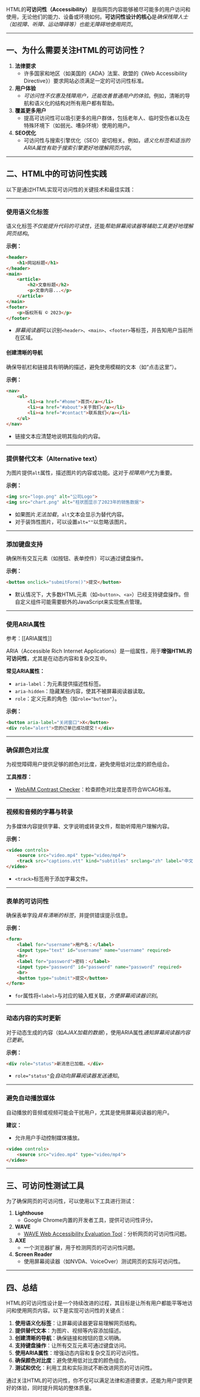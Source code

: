 HTML的**可访问性（Accessibility）** 是指网页内容能够被尽可能多的用户访问和使用，无论他们的能力、设备或环境如何。**可访问性设计的核心**是*确保残障人士（如视障、听障、运动障碍等）也能无障碍地使用网页*。

---

## 一、为什么需要关注HTML的可访问性？

1. **法律要求**
   - 许多国家和地区（如美国的《ADA》法案、欧盟的《Web Accessibility Directive》）要求网站必须满足一定的可访问性标准。
2. **用户体验**
   - *可访问性不仅惠及残障用户，还能改善普通用户的体验*。例如，清晰的导航和语义化的结构对所有用户都有帮助。
3. **覆盖更多用户**
   - 提高可访问性可以吸引更多的用户群体，包括老年人、临时受伤者以及在特殊环境下（如弱光、嘈杂环境）使用的用户。
4. **SEO优化**
   - 可访问性与搜索引擎优化（SEO）密切相关。例如，*语义化标签和适当的ARIA属性有助于搜索引擎更好地理解网页内容*。

---

## 二、HTML中的可访问性实践

以下是通过HTML实现可访问性的关键技术和最佳实践：

---

### 使用语义化标签
语义化标签*不仅能提升代码的可读性*，还能*帮助屏幕阅读器等辅助工具更好地理解网页结构*。

**示例：**
```html
<header>
    <h1>网站标题</h1>
</header>
<main>
    <article>
        <h2>文章标题</h2>
        <p>文章内容...</p>
    </article>
</main>
<footer>
    <p>版权所有 © 2023</p>
</footer>
```
- *屏幕阅读器*可以识别`<header>`、`<main>`、`<footer>`等标签，并告知用户当前所在区域。


#### 创建清晰的导航
确保导航栏和链接具有明确的描述，避免使用模糊的文本（如“点击这里”）。

**示例：**
```html
<nav>
    <ul>
        <li><a href="#home">首页</a></li>
        <li><a href="#about">关于我们</a></li>
        <li><a href="#contact">联系我们</a></li>
    </ul>
</nav>
```
- 链接文本应清楚地说明其指向的内容。

---

### 提供替代文本（Alternative text）
为图片提供`alt`属性，描述图片的内容或功能。这对于*视障用户*尤为重要。

**示例：**
```html
<img src="logo.png" alt="公司Logo">
<img src="chart.png" alt="柱状图显示了2023年的销售数据">
```
- 如果图片*无法加载*，`alt`文本会显示为替代内容。
- 对于装饰性图片，可以设置`alt=""`以忽略该图片。

---

### 添加键盘支持
确保所有交互元素（如按钮、表单控件）可以通过键盘操作。

**示例：**
```html
<button onclick="submitForm()">提交</button>
```
- 默认情况下，大多数HTML元素（如`<button>`、`<a>`）已经支持键盘操作。但自定义组件可能需要额外的JavaScript来实现焦点管理。

---

### **使用ARIA属性**
参考：[[ARIA属性]]

ARIA（Accessible Rich Internet Applications）是一组属性，用于**增强HTML的可访问性**，尤其是在动态内容和复杂交互中。

**常见ARIA属性：**
- `aria-label`：为元素提供描述性标签。
- `aria-hidden`：隐藏某些内容，使其不被屏幕阅读器读取。
- `role`：定义元素的角色（如`role="button"`）。

**示例：**
```html
<button aria-label="关闭窗口">X</button>
<div role="alert">您的订单已成功提交！</div>
```

---

### 确保颜色对比度
为视觉障碍用户提供足够的颜色对比度，避免使用低对比度的颜色组合。

**工具推荐：**
- [WebAIM Contrast Checker](https://webaim.org/resources/contrastchecker/)：检查颜色对比度是否符合WCAG标准。

---

### 视频和音频的字幕与转录
为多媒体内容提供字幕、文字说明或转录文件，帮助听障用户理解内容。

**示例：**
```html
<video controls>
    <source src="video.mp4" type="video/mp4">
    <track src="captions.vtt" kind="subtitles" srclang="zh" label="中文字幕">
</video>
```
- `<track>`标签用于添加字幕文件。

---

### 表单的可访问性
确保表单字段*具有清晰的标签*，并提供错误提示信息。

**示例：**
```html
<form>
    <label for="username">用户名：</label>
    <input type="text" id="username" name="username" required>
    <br>
    <label for="password">密码：</label>
    <input type="password" id="password" name="password" required>
    <br>
    <button type="submit">提交</button>
</form>
```
- `for`属性将`<label>`与对应的输入框关联，*方便屏幕阅读器识别*。

---

### 动态内容的实时更新
对于动态生成的内容（如*AJAX加载的数据*），使用ARIA属性*通知屏幕阅读器内容已更新*。

**示例：**
```html
<div role="status">新消息已加载。</div>
```
- `role="status"`会*自动向屏幕阅读器发送通知*。

---

### 避免自动播放媒体
自动播放的音频或视频可能会干扰用户，尤其是使用屏幕阅读器的用户。

**建议：**
- 允许用户手动控制媒体播放。
```html
<video controls>
    <source src="video.mp4" type="video/mp4">
</video>
```

---

## 三、可访问性测试工具

为了确保网页的可访问性，可以使用以下工具进行测试：

1. **Lighthouse**
   - Google Chrome内置的开发者工具，提供可访问性评分。
2. **WAVE**
   - [WAVE Web Accessibility Evaluation Tool](https://wave.webaim.org/)：分析网页的可访问性问题。
3. **AXE**
   - 一个浏览器扩展，用于检测网页的可访问性问题。
4. **Screen Reader**
   - 使用屏幕阅读器（如NVDA、VoiceOver）测试网页的实际可访问性。

---

## 四、总结

HTML的可访问性设计是一个持续改进的过程，其目标是让所有用户都能平等地访问和使用网页内容。以下是实现可访问性的关键点：
1. **使用语义化标签**：让屏幕阅读器更容易理解网页结构。
2. **提供替代文本**：为图片、视频等内容添加描述。
3. **创建清晰的导航**：确保链接和按钮的意义明确。
4. **支持键盘操作**：让所有交互元素可通过键盘访问。
5. **使用ARIA属性**：增强动态内容和复杂交互的可访问性。
6. **确保颜色对比度**：避免使用低对比度的颜色组合。
7. **测试和优化**：利用工具和实际测试不断改进网页的可访问性。

通过关注HTML的可访问性，你不仅可以满足法律和道德要求，还能为用户提供更好的体验，同时提升网站的整体质量。